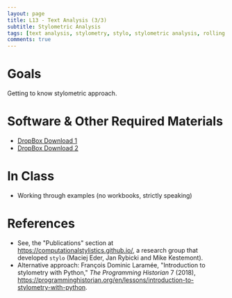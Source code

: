 ```yaml
---
layout: page
title: L13 - Text Analysis (3/3)
subtitle: Stylometric Analysis
tags: [text analysis, stylometry, stylo, stylometric analysis, rolling stylometry]
comments: true
---
```


# Goals

Getting to know stylometric approach.

# Software & Other Required Materials

- [DropBox Download 1](https://www.dropbox.com/s/6lp9um5xf2u8uft/L13%20-%20Stylometry.zip?dl=0)
- [DropBox Download 2](https://www.dropbox.com/s/gcyia4c5f4dhm4a/L13%20-%20Stylometry%20-%20EXTRA.zip?dl=0)

# In Class

- Working through examples (no workbooks, strictly speaking)

# References

- See, the "Publications" section at <https://computationalstylistics.github.io/>, a research group that developed `stylo` (Maciej Eder, Jan Rybicki and Mike Kestemont).
- Alternative approach: François Dominic Laramée, "Introduction to stylometry with Python," *The Programming Historian* 7 (2018), <https://programminghistorian.org/en/lessons/introduction-to-stylometry-with-python>.


